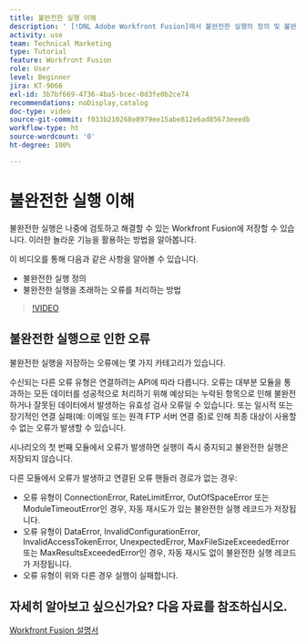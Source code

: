 ```yaml
---
title: 불완전한 실행 이해
description: ' [!DNL Adobe Workfront Fusion]에서 불완전한 실행의 정의 및 불완전한 실행을 초래하는 오류를 처리하는 방법에 대해 알아봅니다.'
activity: use
team: Technical Marketing
type: Tutorial
feature: Workfront Fusion
role: User
level: Beginner
jira: KT-9066
exl-id: 3b7bf669-4736-4ba5-bcec-0d3fe0b2ce74
recommendations: noDisplay,catalog
doc-type: video
source-git-commit: f033b210268e8979ee15abe812e6ad85673eeedb
workflow-type: ht
source-wordcount: '0'
ht-degree: 100%

---
```


# 불완전한 실행 이해

불완전한 실행은 나중에 검토하고 해결할 수 있는 Workfront Fusion에 저장할 수 있습니다. 이러한 놀라운 기능을 활용하는 방법을 알아봅니다.

이 비디오를 통해 다음과 같은 사항을 알아볼 수 있습니다.

* 불완전한 실행 정의
* 불완전한 실행을 초래하는 오류를 처리하는 방법

>[!VIDEO](https://video.tv.adobe.com/v/335307/?quality=12&learn=on)

## 불완전한 실행으로 인한 오류

불완전한 실행을 저장하는 오류에는 몇 가지 카테고리가 있습니다.

수신되는 다른 오류 유형은 연결하려는 API에 따라 다릅니다. 오류는 대부분 모듈을 통과하는 모든 데이터를 성공적으로 처리하기 위해 예상되는 누락된 항목으로 인해 불완전하거나 잘못된 데이터에서 발생하는 유효성 검사 오류일 수 있습니다. 또는 일시적 또는 장기적인 연결 실패(예: 이메일 또는 원격 FTP 서버 연결 중)로 인해 최종 대상이 사용할 수 없는 오류가 발생할 수 있습니다.

시나리오의 첫 번째 모듈에서 오류가 발생하면 실행이 즉시 중지되고 불완전한 실행은 저장되지 않습니다.

다른 모듈에서 오류가 발생하고 연결된 오류 핸들러 경로가 없는 경우:

* 오류 유형이 ConnectionError, RateLimitError, OutOfSpaceError 또는 ModuleTimeoutError인 경우, 자동 재시도가 있는 불완전한 실행 레코드가 저장됩니다.
* 오류 유형이 DataError, InvalidConfigurationError, InvalidAccessTokenError, UnexpectedError, MaxFileSizeExceededError 또는 MaxResultsExceededError인 경우, 자동 재시도 없이 불완전한 실행 레코드가 저장됩니다.
* 오류 유형이 위와 다른 경우 실행이 실패합니다.

## 자세히 알아보고 싶으신가요? 다음 자료를 참조하십시오.

[Workfront Fusion 설명서](https://experienceleague.adobe.com/docs/workfront/using/adobe-workfront-fusion/workfront-fusion-2.html?lang=ko-KR)
